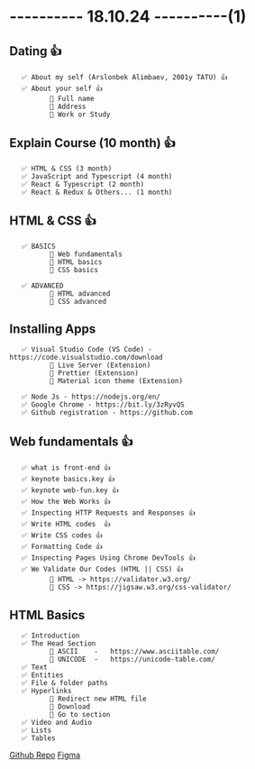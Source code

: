 # ---------- 18.10.24 ----------(1)

## Dating 👍

       ✅ About my self (Arslonbek Alimbaev, 2001y TATU) 👍
       ✅ About your self 👍
              🔷 Full name
              🔷 Address
              🔷 Work or Study

## Explain Course (10 month) 👍

       ✅ HTML & CSS (3 month)
       ✅ JavaScript and Typescript (4 month)
       ✅ React & Typescript (2 month)
       ✅ React & Redux & Others... (1 month)

## HTML & CSS 👍

       ✅ BASICS
              🔷 Web fundamentals
              🔷 HTML basics
              🔷 CSS basics

       ✅ ADVANCED
              🔷 HTML advanced
              🔷 CSS advanced

## Installing Apps

       ✅ Visual Studio Code (VS Code) - https://code.visualstudio.com/download
              🔷 Live Server (Extension)
              🔷 Prettier (Extension)
              🔷 Material icon theme (Extension)

       ✅ Node Js - https://nodejs.org/en/
       ✅ Google Chrome - https://bit.ly/3zRyvQS
       ✅ Github registration - https://github.com

## Web fundamentals 👍

       ✅ what is front-end 👍
       ✅ keynote basics.key 👍
       ✅ keynote web-fun.key 👍
       ✅ How the Web Works 👍
       ✅ Inspecting HTTP Requests and Responses 👍
       ✅ Write HTML codes  👍
       ✅ Write CSS codes 👍
       ✅ Formatting Code 👍
       ✅ Inspecting Pages Using Chrome DevTools 👍
       ✅ We Validate Our Codes (HTML || CSS) 👍
              🔷 HTML -> https://validator.w3.org/
              🔷 CSS -> https://jigsaw.w3.org/css-validator/

## HTML Basics

       ✅ Introduction
       ✅ The Head Section
              🔷 ASCII    -   https://www.asciitable.com/
              🔷 UNICODE  -   https://unicode-table.com/
       ✅ Text
       ✅ Entities
       ✅ File & folder paths
       ✅ Hyperlinks
              🔷 Redirect new HTML file
              🔷 Download
              🔷 Go to section
       ✅ Video and Audio
       ✅ Lists
       ✅ Tables

[Github Repo](https://github.com/PDP-FRONTEND/PDP-G-20)
[Figma](https://www.figma.com/design/Jc1hoBhxuXXfG2W88HiK1u/PDP-G-20?node-id=0-1&t=K7Ad7jMSmM0pj3I6-1)

